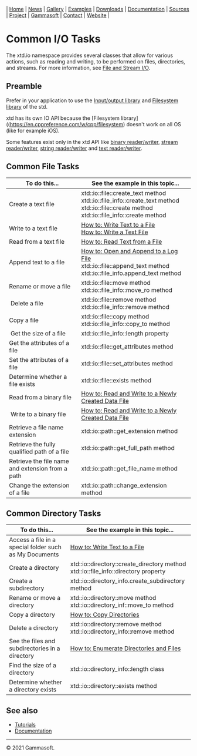 | [Home](home.md) | [News](news.md) | [Gallery](gallery.md) | [Examples](examples.md) | [Downloads](downloads.md) | [Documentation](documentation.md) | [Sources](https://github.com/gammasoft71/xtd) | [Project](https://sourceforge.net/projects/xtdpro/) | [Gammasoft](gammasoft.md)  | [Contact](contact.md) | [Website](https://gammasoft71.wixsite.com/xtdpro) |

# Common I/O Tasks

The xtd.io namespace provides several classes that allow for various actions, such as reading and writing, to be performed on files, directories, and streams. For more information, see [File and Stream I/O](tutorial_common_io_tasks_file_and_stream_io.md).

## Preamble

Prefer in your application to use the [Input/output library](https://en.cppreference.com/w/cpp/io) and [Filesystem library](https://en.cppreference.com/w/cpp/filesystem) of the std.

xtd has its own IO API because the [Filesystem library]((https://en.cppreference.com/w/cpp/filesystem) doesn't work on all OS (like for example iOS).

Some features exist only in the xtd API like [binary reader/writer](tutorial_common_io_tasks_file_and_stream_io.md#readers-and-writers), [stream reader/writer](tutorial_common_io_tasks_file_and_stream_io.md#readers-and-writers), [string reader/writer](tutorial_common_io_tasks_file_and_stream_io.md#readers-and-writers) and [text reader/writer](tutorial_common_io_tasks_file_and_stream_io.md#readers-and-writers).

## Common File Tasks

| To do this...                                    | See the example in this topic... |
|--------------------------------------------------|----------------------------------|
| Create a text file                               | xtd::io::file::create_text method<br>xtd::io::file_info::create_text method<br>xtd::io::file::create method<br>xtd::io::file_info::create method |
| Write to a text file                             | [How to: Write Text to a File](tutorial_common_io_tasks_write_text_to_a_file.md)<br>[How to: Write a Text File](tutorial_common_io_tasks_write_a_text_file.md) |
| Read from a text file                            | [How to: Read Text from a File](tutorial_common_io_tasks_read_text_from_a_file.md) |
| Append text to a file                            | [How to: Open and Append to a Log File](tutorial_common_io_tasks_open_and_append_to_a_log_file.md)<br>xtd::io::file::append_text method<br>xtd::io::file_info.append_text method |
| Rename or move a file                            | xtd::io::file::move method<br>xtd::io::file_info::move_ro method |
| Delete a file                                    | xtd::io::file::remove method<br>xtd::io::file_info::remove method |
| Copy a file                                      | xtd::io::file::copy method<br>xtd::io::file_info::copy_to method |
| Get the size of a file                           | xtd::io::file_info::length property |
| Get the attributes of a file                     | xtd::io::file::get_attributes method |
| Set the attributes of a file                     | xtd::io::file::set_attributes method |
| Determine whether a file exists                  | xtd::io::file::exists method |
| Read from a binary file                          | [How to: Read and Write to a Newly Created Data File](tutorial_common_io_tasks_read_and_write_to_a_newly_created_data_file.md) |
| Write to a binary file                           | [How to: Read and Write to a Newly Created Data File](tutorial_common_io_tasks_read_and_write_to_a_newly_created_data_file.md) |
| Retrieve a file name extension                   | xtd::io::path::get_extension method |
| Retrieve the fully qualified path of a file      | xtd::io::path::get_full_path method |
| Retrieve the file name and extension from a path | xtd::io::path::get_file_name method |
| Change the extension of a file                   | xtd::io::path::change_extension method |

## Common Directory Tasks

| To do this...                                          | See the example in this topic... |
|--------------------------------------------------------|----------------------------------|
| Access a file in a special folder such as My Documents | [How to: Write Text to a File](tutorial_common_io_tasks_write_a_text_file.md) |
| Create a directory                                     | xtd::io::directory::create_directory method<br>xtd::io::file_info::directory property |
| Create a subdirectory                                  | xtd::io::directory_info.create_subdirectory method |
| Rename or move a directory                             | xtd::io::directory::move method<br>xtd::io::directory_inf::move_to method |
| Copy a directory                                       | [How to: Copy Directories](tutorial_common_io_tasks_copy_directories.md) |
| Delete a directory                                     | xtd::io::directory::remove method<br>xtd::io::directory_info::remove method |
| See the files and subdirectories in a directory        | [How to: Enumerate Directories and Files](tutorial_common_io_tasks_enumerate_directories_and_files) |
| Find the size of a directory                           | xtd::io::directory_info::length class |
| Determine whether a directory exists                   | xtd::io::directory::exists method |
 
## See also

* [Tutorials](tutorials.md)
* [Documentation](documentation.md)

______________________________________________________________________________________________

© 2021 Gammasoft.

<!---
https://docs.microsoft.com/en-us/dotnet/standard/io/common-i-o-tasks
--->